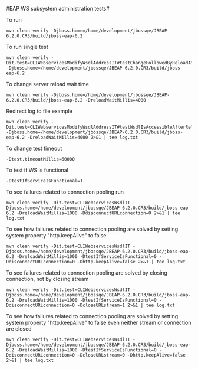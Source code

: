 #EAP WS subsystem administration tests#

To run

    mvn clean verify -Djboss.home=/home/development/jbossqe/JBEAP-6.2.0.CR3/build/jboss-eap-6.2

To run single test

    mvn clean verify -Dit.test=CLIWebservicesModifyWsdlAddressIT#testChangeFollowedByReloadAffectsNewDeployments -Djboss.home=/home/development/jbossqe/JBEAP-6.2.0.CR3/build/jboss-eap-6.2

To change server reload wait time 

    mvn clean verify -Djboss.home=/home/development/jbossqe/JBEAP-6.2.0.CR3/build/jboss-eap-6.2 -DreloadWaitMillis=4000 

Redirect log to file example

    mvn clean verify -Dit.test=CLIWebservicesModifyWsdlAddressIT#testWsdlIsAccessibleAfterReload -Djboss.home=/home/development/jbossqe/JBEAP-6.2.0.CR3/build/jboss-eap-6.2 -DreloadWaitMillis=4000 2>&1 | tee log.txt

To change test timeout

	-Dtest.timeoutMillis=60000
	
To test if WS is functional
	
	-DtestIfServiceIsFunctional=1
	
	
To see failures related to connection pooling run

    mvn clean verify -Dit.test=CLIWebservicesWsdlIT -Djboss.home=/home/development/jbossqe/JBEAP-6.2.0.CR3/build/jboss-eap-6.2 -DreloadWaitMillis=1000 -DdisconnectURLconnection=0 2>&1 | tee log.txt
    
To see how failures related to connection pooling are solved by setting system property "http.keepAlive" to false

    mvn clean verify -Dit.test=CLIWebservicesWsdlIT -Djboss.home=/home/development/jbossqe/JBEAP-6.2.0.CR3/build/jboss-eap-6.2 -DreloadWaitMillis=1000 -DtestIfServiceIsFunctional=0 -DdisconnectURLconnection=0 -Dhttp.keepAlive=false 2>&1 | tee log.txt    

To see failures related to connection pooling are solved by closing connection, not by closing stream

    mvn clean verify -Dit.test=CLIWebservicesWsdlIT -Djboss.home=/home/development/jbossqe/JBEAP-6.2.0.CR3/build/jboss-eap-6.2 -DreloadWaitMillis=1000 -DtestIfServiceIsFunctional=0 -DdisconnectURLconnection=0 -DcloseURLstream=1 2>&1 | tee log.txt

To see how failures related to connection pooling are solved by setting system property "http.keepAlive" to false even neither stream or connection are closed

    mvn clean verify -Dit.test=CLIWebservicesWsdlIT -Djboss.home=/home/development/jbossqe/JBEAP-6.2.0.CR3/build/jboss-eap-6.2 -DreloadWaitMillis=1000 -DtestIfServiceIsFunctional=0 -DdisconnectURLconnection=0 -DcloseURLstream=0 -Dhttp.keepAlive=false 2>&1 | tee log.txt    
